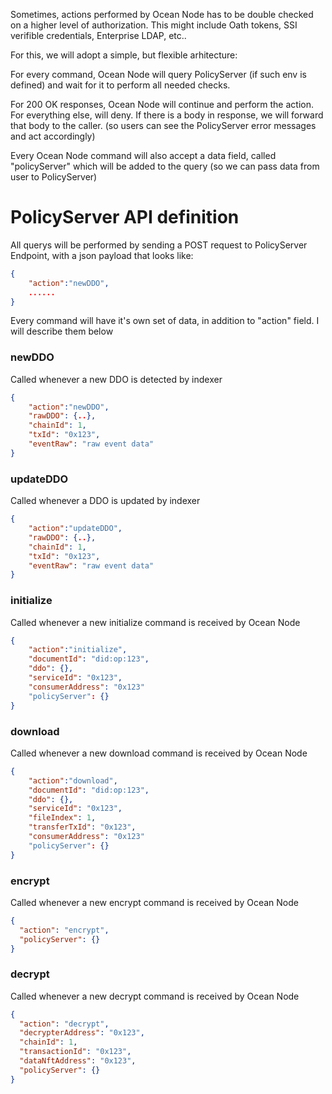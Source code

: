 Sometimes, actions performed by Ocean Node has to be double checked on a higher level of authorization. This might include Oath tokens, SSI verifible credentials, Enterprise LDAP, etc..

For this, we will adopt a simple, but flexible arhitecture:

For every command, Ocean Node will query PolicyServer (if such env is defined) and wait for it to perform all needed checks.

For 200 OK responses, Ocean Node will continue and perform the action. For everything else, will deny. If there is a body in response, we will forward that body to the caller. (so users can see the PolicyServer error messages and act accordingly)

Every Ocean Node command will also accept a data field, called "policyServer" which will be added to the query (so we can pass data from user to PolicyServer)

# PolicyServer API definition

All querys will be performed by sending a POST request to PolicyServer Endpoint, with a json payload that looks like:

```json
{
    "action":"newDDO",
    ......
}
```

Every command will have it's own set of data, in addition to "action" field.
I will describe them below

### newDDO

Called whenever a new DDO is detected by indexer

```json
{
    "action":"newDDO",
    "rawDDO": {..},
    "chainId": 1,
    "txId": "0x123",
    "eventRaw": "raw event data"
}
```

### updateDDO

Called whenever a DDO is updated by indexer

```json
{
    "action":"updateDDO",
    "rawDDO": {..},
    "chainId": 1,
    "txId": "0x123",
    "eventRaw": "raw event data"
}
```

### initialize

Called whenever a new initialize command is received by Ocean Node

```json
{
    "action":"initialize",
    "documentId": "did:op:123",
    "ddo": {},
    "serviceId": "0x123",
    "consumerAddress": "0x123"
    "policyServer": {}
}
```

### download

Called whenever a new download command is received by Ocean Node

```json
{
    "action":"download",
    "documentId": "did:op:123",
    "ddo": {},
    "serviceId": "0x123",
    "fileIndex": 1,
    "transferTxId": "0x123",
    "consumerAddress": "0x123"
    "policyServer": {}
}
```

### encrypt

Called whenever a new encrypt command is received by Ocean Node

```json
{
  "action": "encrypt",
  "policyServer": {}
}
```

### decrypt

Called whenever a new decrypt command is received by Ocean Node

```json
{
  "action": "decrypt",
  "decrypterAddress": "0x123",
  "chainId": 1,
  "transactionId": "0x123",
  "dataNftAddress": "0x123",
  "policyServer": {}
}
```
